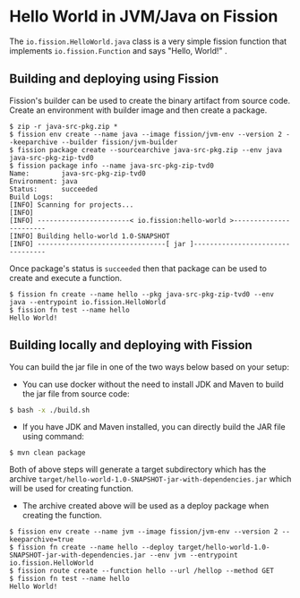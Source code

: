 # Hello World in JVM/Java on Fission

The `io.fission.HelloWorld.java` class is a very simple fission function that implements `io.fission.Function` and says "Hello, World!" .

## Building and deploying using Fission

Fission's builder can be used to create the binary artifact from source code. Create an environment with builder image and then create a package.

```
$ zip -r java-src-pkg.zip *
$ fission env create --name java --image fission/jvm-env --version 2 --keeparchive --builder fission/jvm-builder
$ fission package create --sourcearchive java-src-pkg.zip --env java
java-src-pkg-zip-tvd0
$ fission package info --name java-src-pkg-zip-tvd0
Name:        java-src-pkg-zip-tvd0
Environment: java
Status:      succeeded
Build Logs:
[INFO] Scanning for projects...
[INFO]
[INFO] -----------------------< io.fission:hello-world >-----------------------
[INFO] Building hello-world 1.0-SNAPSHOT
[INFO] --------------------------------[ jar ]---------------------------------
```

Once package's status is `succeeded` then that package can be used to create and execute a function.

```
$ fission fn create --name hello --pkg java-src-pkg-zip-tvd0 --env java --entrypoint io.fission.HelloWorld
$ fission fn test --name hello
Hello World!
```

## Building locally and deploying with Fission

You can build the jar file in one of the two ways below based on your setup:

- You can use docker without the need to install JDK and Maven to build the jar file from source code:

```bash
$ bash -x ./build.sh

```

- If you have JDK and Maven installed, you can directly build the JAR file using command:

```
$ mvn clean package
```

Both of above steps will generate a target subdirectory which has the archive `target/hello-world-1.0-SNAPSHOT-jar-with-dependencies.jar` which will be used for creating function.

- The archive created above will be used as a deploy package when creating the function.

```
$ fission env create --name jvm --image fission/jvm-env --version 2 --keeparchive=true
$ fission fn create --name hello --deploy target/hello-world-1.0-SNAPSHOT-jar-with-dependencies.jar --env jvm --entrypoint io.fission.HelloWorld
$ fission route create --function hello --url /hellop --method GET
$ fission fn test --name hello
Hello World!
```
